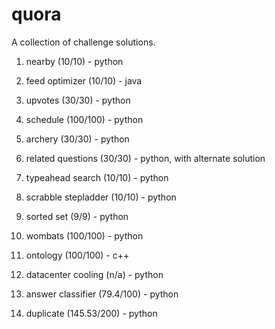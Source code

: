 # quora
A collection of challenge solutions.

1. nearby (10/10) - python

2. feed optimizer (10/10) - java

3. upvotes (30/30) - python

4. schedule (100/100) - python

5. archery (30/30) - python

6. related questions (30/30) - python, with alternate solution

7. typeahead search (10/10) - python

8. scrabble stepladder (10/10) - python

9. sorted set (9/9) - python

10. wombats (100/100) - python

11. ontology (100/100) - c++

12. datacenter cooling (n/a) - python

13. answer classifier (79.4/100) - python

14. duplicate (145.53/200) - python
